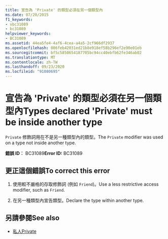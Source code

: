 ```yaml
---
title: 宣告為 'Private' 的類型必須在另一個類型內
ms.date: 07/20/2015
f1_keywords:
- vbc31089
- bc31089
helpviewer_keywords:
- BC31089
ms.assetid: 44ea5fe4-4af6-4cea-a4a5-2cf966df2937
ms.openlocfilehash: 086feb42031ed21b8e918ef58b296ef2e90e01eb
ms.sourcegitcommit: bf5c5850654187705bc94cc40ebfb62fe346ab02
ms.translationtype: MT
ms.contentlocale: zh-TW
ms.lasthandoff: 09/23/2020
ms.locfileid: "91080695"
---
```

# <a name="types-declared-private-must-be-inside-another-type"></a><span data-ttu-id="3f1c1-102">宣告為 'Private' 的類型必須在另一個類型內</span><span class="sxs-lookup"><span data-stu-id="3f1c1-102">Types declared 'Private' must be inside another type</span></span>

<span data-ttu-id="3f1c1-103">`Private` 修飾詞用在不是另一種類型內的類型。</span><span class="sxs-lookup"><span data-stu-id="3f1c1-103">The `Private` modifier was used on a type not inside another type.</span></span>  
  
 <span data-ttu-id="3f1c1-104">**錯誤 ID︰** BC31089</span><span class="sxs-lookup"><span data-stu-id="3f1c1-104">**Error ID:** BC31089</span></span>  
  
## <a name="to-correct-this-error"></a><span data-ttu-id="3f1c1-105">更正這個錯誤</span><span class="sxs-lookup"><span data-stu-id="3f1c1-105">To correct this error</span></span>  
  
1. <span data-ttu-id="3f1c1-106">使用較不嚴格的存取修飾詞 (例如 `Friend`)。</span><span class="sxs-lookup"><span data-stu-id="3f1c1-106">Use a less restrictive access modifier, such as `Friend`.</span></span>  
  
2. <span data-ttu-id="3f1c1-107">在另一種類型內宣告類型。</span><span class="sxs-lookup"><span data-stu-id="3f1c1-107">Declare the type within another type.</span></span>  
  
## <a name="see-also"></a><span data-ttu-id="3f1c1-108">另請參閱</span><span class="sxs-lookup"><span data-stu-id="3f1c1-108">See also</span></span>

- [<span data-ttu-id="3f1c1-109">私人</span><span class="sxs-lookup"><span data-stu-id="3f1c1-109">Private</span></span>](../language-reference/modifiers/private.md)
